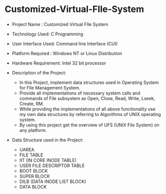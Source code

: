 # Customized-Virtual-FIle-System
###  
- Project Name : Customized Virtual FIle System
- Technology Used: C Programming 
- User Interface Used: Command line Interface (CUI)
- Platform Required : Windows NT or Linux Distribution
- Hardware Requirement: Intel 32 bit processor
- Description of  the Project: 
  - In this Project, implement data structures used in Operating System for FIle Management System.
  - Provide all implementations of necessary system calls and commands of File subsystem as Open, Close, Read, Write, Lseek, Create, RM. 
  - While providing the implementations of all above functionality use my own data
structures by referring to Algorithms of UNIX operating system.
  - By using this project get the overview of UFS (UNIX File System) on any platform.

- Data Structure used in the Project: 
  - UAREA
  - FILE TABLE
  - IIT (IN CORE INODE TABLE)
  - USER FILE DESCRIPTOR TABLE
  - BOOT BLOCK
  - SUPER BLOCK
  - DILB (DATA INODE LIST BLOCK)
  - DATA BLOCK 

